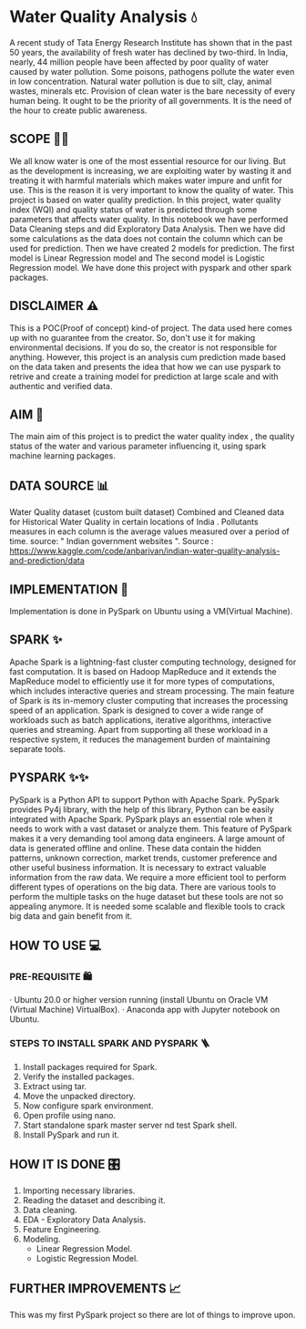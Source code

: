 # Water Quality Analysis 💧


A recent study of Tata Energy Research Institute has shown that in the past 50 years, the availability of fresh water has declined by two-third. In India, nearly, 44 million people have been affected by poor quality of water caused by water pollution. Some poisons, pathogens pollute the water even in low concentration. Natural water pollution is due to silt, clay, animal wastes, minerals etc. Provision of clean water is the bare necessity of every human being. It ought to be the priority of all governments. It is the need of the hour to create public awareness.


## SCOPE ✊🏻
We all know water is one of the most essential resource for our living. But as the development is increasing, we are exploiting water by wasting it and treating it with harmful materials which makes water impure and unfit for use. This is the reason it is very important to know the quality of water. This project is based on water quality prediction. In this project, water quality index (WQI) and quality status of water is predicted through some parameters that affects water quality. In this notebook we have performed Data Cleaning steps and did Exploratory Data Analysis. Then we have did some calculations as the data does not contain the column which can be used for prediction. Then we have created 2 models for prediction. The first model is Linear Regression model and The second model is Logistic Regression model. We have done this project with pyspark and other spark packages.


## DISCLAIMER ⚠️
This is a POC(Proof of concept) kind-of project. The data used here comes up with no guarantee from the creator. So, don't use it for making environmental decisions. If you do so, the creator is not responsible for anything. However, this project is an analysis cum prediction made based on the data taken and presents the idea that how we can use pyspark to retrive and create a training model for prediction at large scale and with authentic and verified data.


## AIM 🏹
The main aim of this project is to predict the water quality index , the quality status of the water and various parameter influencing it, using spark machine learning packages.


## DATA SOURCE 📊
Water Quality dataset (custom built dataset)
Combined and Cleaned data for Historical Water Quality in certain locations of India . Pollutants measures in each column is the average values measured over a period of time. source: " Indian government websites ".
Source : https://www.kaggle.com/code/anbarivan/indian-water-quality-analysis-and-prediction/data

## IMPLEMENTATION 🚀
Implementation is done in PySpark on Ubuntu using a VM(Virtual Machine).


## SPARK ✨
Apache Spark is a lightning-fast cluster computing technology, designed for fast computation. It is based on Hadoop MapReduce and it extends the MapReduce model to efficiently use it for more types of computations, which includes interactive queries and stream processing. The main feature of Spark is its in-memory cluster computing that increases the processing speed of an application. Spark is designed to cover a wide range of workloads such as batch applications, iterative algorithms, interactive queries and streaming. Apart from supporting all these workload in a respective system, it reduces the management burden of maintaining separate tools.


## PYSPARK ✨✨
PySpark is a Python API to support Python with Apache Spark. PySpark provides Py4j library, with the help of this library, Python can be easily integrated with Apache Spark. PySpark plays an essential role when it needs to work with a vast dataset or analyze them. This feature of PySpark makes it a very demanding tool among data engineers. A large amount of data is generated offline and online. These data contain the hidden patterns, unknown correction, market trends, customer preference and other useful business information. It is necessary to extract valuable information from the raw data. We require a more efficient tool to perform different types of operations on the big data. There are various tools to perform the multiple tasks on the huge dataset but these tools are not so appealing anymore. It is needed some scalable and flexible tools to crack big data and gain benefit from it.


## HOW TO USE 💻
### PRE-REQUISITE 🛍️
· Ubuntu 20.0 or higher version running (install Ubuntu on Oracle VM (Virtual Machine) VirtualBox).
· Anaconda app with Jupyter notebook on Ubuntu. 

### STEPS TO INSTALL SPARK AND PYSPARK 🪜
1.  Install packages required for Spark.
2.  Verify the installed packages.
3.  Extract using tar.
4.  Move the unpacked directory.
5.  Now configure spark environment.
6.  Open profile using nano.
7.  Start standalone spark master server nd test Spark shell.
8.  Install PySpark and run it.


## HOW IT IS DONE 🎛️
1. Importing necessary libraries.
2. Reading the dataset and describing it.
3. Data cleaning.
4. EDA - Exploratory Data Analysis.
5. Feature Engineering.
6. Modeling.
    - Linear Regression Model.
    - Logistic Regression Model.


## FURTHER IMPROVEMENTS 📈
This was my first PySpark project so there are lot of things to improve upon.
